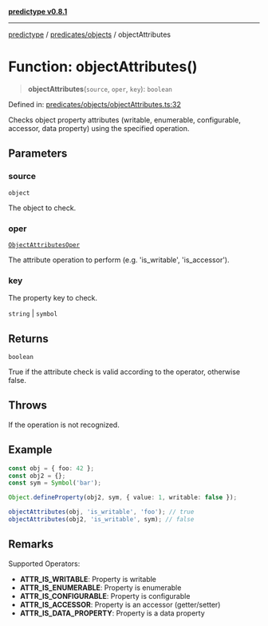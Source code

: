 [**predictype v0.8.1**](../../../README.md)

***

[predictype](../../../modules.md) / [predicates/objects](../README.md) / objectAttributes

# Function: objectAttributes()

> **objectAttributes**(`source`, `oper`, `key`): `boolean`

Defined in: [predicates/objects/objectAttributes.ts:32](https://github.com/maduhaime/predictype/blob/2310adbaccb6fbc00cdab8e345e79bd5b09e40f5/src/predicates/objects/objectAttributes.ts#L32)

Checks object property attributes (writable, enumerable, configurable, accessor, data property) using the specified
operation.

## Parameters

### source

`object`

The object to check.

### oper

[`ObjectAttributesOper`](../../../objects/enums/type-aliases/ObjectAttributesOper.md)

The attribute operation to perform (e.g. 'is_writable', 'is_accessor').

### key

The property key to check.

`string` | `symbol`

## Returns

`boolean`

True if the attribute check is valid according to the operator, otherwise false.

## Throws

If the operation is not recognized.

## Example

```ts
const obj = { foo: 42 };
const obj2 = {};
const sym = Symbol('bar');

Object.defineProperty(obj2, sym, { value: 1, writable: false });

objectAttributes(obj, 'is_writable', 'foo'); // true
objectAttributes(obj2, 'is_writable', sym); // false
```

## Remarks

Supported Operators:
- **ATTR_IS_WRITABLE**: Property is writable
- **ATTR_IS_ENUMERABLE**: Property is enumerable
- **ATTR_IS_CONFIGURABLE**: Property is configurable
- **ATTR_IS_ACCESSOR**: Property is an accessor (getter/setter)
- **ATTR_IS_DATA_PROPERTY**: Property is a data property
